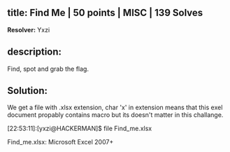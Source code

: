 ## title: Find Me | 50 points | MISC | 139 Solves

**Resolver:** Yxzi

## description:

Find, spot and grab the flag.

## Solution:

We get a file with .xlsx extension, char 'x' in extension means that this exel document propably contains macro but its doesn't matter in this challange.

[22:53:11]:[yxzi@HACKERMAN]$ file Find_me.xlsx

Find_me.xlsx: Microsoft Excel 2007+
